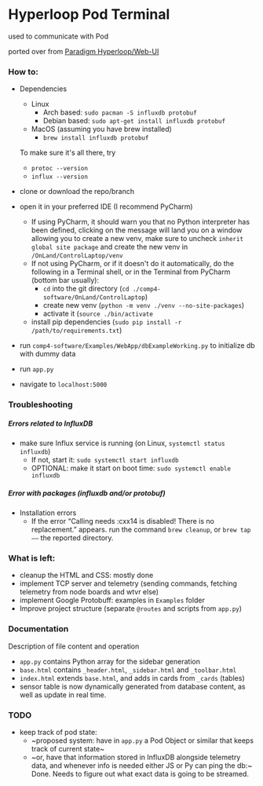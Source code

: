 # Hyperloop Pod Terminal 

used to communicate with Pod

ported over from [Paradigm Hyperloop/Web-UI](https://github.com/ParadigmHyperloop/web-UI)

### How to:
- Dependencies
    - Linux
        -  Arch based: `sudo pacman -S influxdb protobuf`
        - Debian based: `sudo apt-get install influxdb protobuf`
    - MacOS (assuming you have brew installed)
        - `brew install influxdb protobuf`
    
    To make sure it's all there, try
    -  `protoc --version`
    -  `influx --version`

- clone or download the repo/branch
- open it in your preferred IDE (I recommend PyCharm)
    - If using PyCharm, it should warn you that no Python interpreter has been defined, clicking on the message will 
    land you on a window allowing you to create a new venv, make sure to uncheck `inherit global site package` and 
    create the new venv in `/OnLand/ControlLaptop/venv`
    - If not using PyCharm, or if it doesn't do it automatically, do the following in a Terminal shell, or in the Terminal
    from PyCharm (bottom bar usually): 
        - `cd` into the git directory (`cd ./comp4-software/OnLand/ControlLaptop`)
        - create new venv (`python -m venv ./venv --no-site-packages`) 
        - activate it (`source ./bin/activate`
    - install pip dependencies (`sudo pip install -r /path/to/requirements.txt`)
- run `comp4-software/Examples/WebApp/dbExampleWorking.py` to initialize db with dummy data
- run `app.py`
- navigate to `localhost:5000`


### Troubleshooting
##### Errors related to InfluxDB
- make sure Influx service is running (on Linux, `systemctl status influxdb`)
    - If not, start it: `sudo systemctl start influxdb`
    - OPTIONAL: make it start on boot time: `sudo systemctl enable influxdb`

##### Error with packages (influxdb and/or protobuf)
- Installation errors
    - If the error “Calling needs :cxx14 is disabled! There is no replacement.” appears. 
    run the command `brew cleanup`, or `brew tap ——` the reported directory.

### What is left:
- cleanup the HTML and CSS: mostly done
- implement TCP server and telemetry (sending commands, fetching telemetry from node boards and wtvr else)
- implement Google Protobuff: examples in `Examples` folder
- Improve project structure (separate `@routes` and scripts from `app.py`)


### Documentation
Description of file content and operation

- `app.py` contains Python array for the sidebar generation
- `base.html` contains `_header.html`, `_sidebar.html` and `_toolbar.html`
- `index.html` extends `base.html`, and adds in cards from `_cards` (tables)
- sensor table is now dynamically generated from database content, as well as update in real time.


### TODO
- keep track of pod state: 
    - ~proposed system: have in `app.py` a Pod Object or similar that keeps track of current state~
    - ~or, have that information stored in InfluxDB alongside telemetry data, and whenever info is needed 
    either JS or Py can ping the db:~ Done. Needs to figure out what exact data is going to be streamed.
    
    